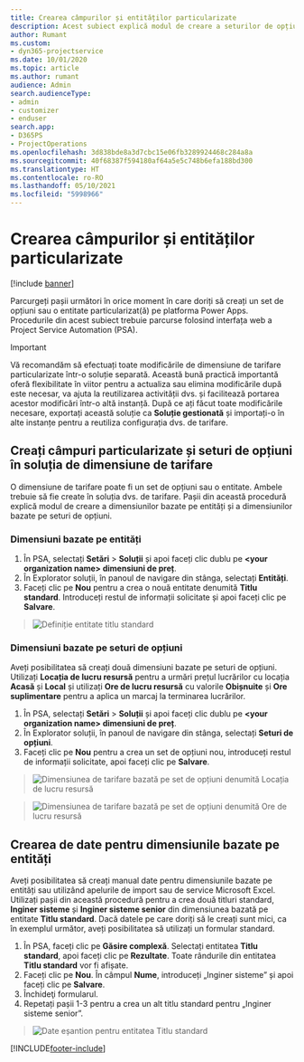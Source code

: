 ```yaml
---
title: Crearea câmpurilor și entităților particularizate
description: Acest subiect explică modul de creare a seturilor de opțiuni și a entităților în soluția proprie în platforma Power Apps platform.
author: Rumant
ms.custom:
- dyn365-projectservice
ms.date: 10/01/2020
ms.topic: article
ms.author: rumant
audience: Admin
search.audienceType:
- admin
- customizer
- enduser
search.app:
- D365PS
- ProjectOperations
ms.openlocfilehash: 3d838bde8a3d7cbc15e06fb3289924468c284a8a
ms.sourcegitcommit: 40f68387f594180af64a5e5c748b6efa188bd300
ms.translationtype: HT
ms.contentlocale: ro-RO
ms.lasthandoff: 05/10/2021
ms.locfileid: "5998966"
---
```

# <a name="create-custom-fields-and-entities"></a>Crearea câmpurilor și entităților particularizate 

[!include [banner](../includes/psa-now-project-operations.md)]

Parcurgeți pașii următori în orice moment în care doriți să creați un set de opțiuni sau o entitate particularizat(ă) pe platforma Power Apps.  
Procedurile din acest subiect trebuie parcurse folosind interfața web a Project Service Automation (PSA).

> [!IMPORTANT]
> Vă recomandăm să efectuați toate modificările de dimensiune de tarifare particularizate într-o soluție separată. Această bună practică importantă oferă flexibilitate în viitor pentru a actualiza sau elimina modificările după este necesar, va ajuta la reutilizarea activității dvs. și facilitează portarea acestor modificări într-o altă instanță. După ce ați făcut toate modificările necesare, exportați această soluție ca **Soluție gestionată** și importați-o în alte instanțe pentru a reutiliza configurația dvs. de tarifare.

  
## <a name="create-custom-fields-and-option-sets-in-the-pricing-dimension-solution"></a>Creați câmpuri particularizate și seturi de opțiuni în soluția de dimensiune de tarifare

O dimensiune de tarifare poate fi un set de opțiuni sau o entitate. Ambele trebuie să fie create în soluția dvs. de tarifare. Pașii din această procedură explică modul de creare a dimensiunilor bazate pe entități și a dimensiunilor bazate pe seturi de opțiuni.

### <a name="entity-based-dimensions"></a>Dimensiuni bazate pe entități

1. În PSA, selectați **Setări** > **Soluții** și apoi faceți clic dublu pe **\<your organization name> dimensiuni de preț**.
2. În Explorator soluții, în panoul de navigare din stânga, selectați **Entități**.
3. Faceți clic pe **Nou** pentru a crea o nouă entitate denumită **Titlu standard**. Introduceți restul de informații solicitate și apoi faceți clic pe **Salvare**.

> ![Definiție entitate titlu standard](media/Standard-Title-entity-definition.png)


### <a name="option-set-based-dimensions"></a>Dimensiuni bazate pe seturi de opțiuni 
Aveți posibilitatea să creați două dimensiuni bazate pe seturi de opțiuni. Utilizați **Locația de lucru resursă** pentru a urmări prețul lucrărilor cu locația **Acasă** și **Local** și utilizați **Ore de lucru resursă** cu valorile **Obișnuite** și **Ore suplimentare** pentru a aplica un marcaj la terminarea lucrărilor.


1. În PSA, selectați **Setări** > **Soluții** și apoi faceți clic dublu pe  **\<your organization name> dimensiuni de preț**. 
2. În Explorator soluții, în panoul de navigare din stânga, selectați **Seturi de opțiuni**. 
3. Faceți clic pe **Nou** pentru a crea un set de opțiuni nou, introduceți restul de informații solicitate, apoi faceți clic pe **Salvare**.

> ![Dimensiunea de tarifare bazată pe set de opțiuni denumită Locația de lucru resursă ](media/Option-set-PD-called-Resource-Work-Location.png)

> ![Dimensiunea de tarifare bazată pe set de opțiuni denumită Ore de lucru resursă ](media/Option-set-PD-called-Resource-Work-Hours.PNG)


## <a name="create-data-for-entity-based-dimensions"></a>Crearea de date pentru dimensiunile bazate pe entități

Aveți posibilitatea să creați manual date pentru dimensiunile bazate pe entități sau utilizând apelurile de import sau de service Microsoft Excel. Utilizați pașii din această procedură pentru a crea două titluri standard, **Inginer sisteme** și **Inginer sisteme senior** din dimensiunea bazată pe entitate **Titlu standard**. Dacă datele pe care doriți să le creați sunt mici, ca în exemplul următor, aveți posibilitatea să utilizați un formular standard.

1. În PSA, faceți clic pe **Găsire complexă**. Selectați entitatea **Titlu standard**, apoi faceți clic pe **Rezultate**. Toate rândurile din entitatea **Titlu standard** vor fi afișate.
2. Faceți clic pe **Nou**. În câmpul **Nume**, introduceți „Inginer sisteme” și apoi faceți clic pe **Salvare**.
3. Închideţi formularul. 
4. Repetați pașii 1-3 pentru a crea un alt titlu standard pentru „Inginer sisteme senior”.

> ![Date eșantion pentru entitatea Titlu standard ](media/ST-data.png)




[!INCLUDE[footer-include](../includes/footer-banner.md)]